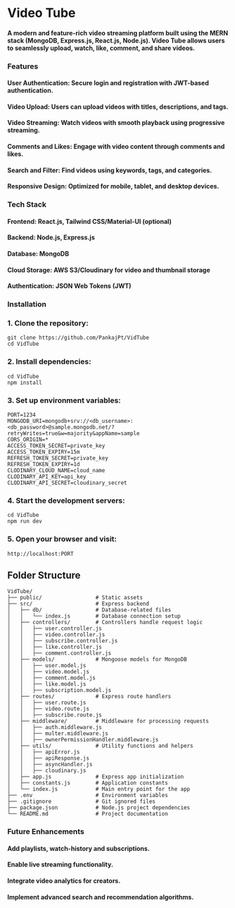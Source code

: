 # Video Tube

#### A modern and feature-rich video streaming platform built using the MERN stack (MongoDB, Express.js, React.js, Node.js). Video Tube allows users to seamlessly upload, watch, like, comment, and share videos.

### Features

#### User Authentication: Secure login and registration with JWT-based authentication.
#### Video Upload: Users can upload videos with titles, descriptions, and tags.
#### Video Streaming: Watch videos with smooth playback using progressive streaming.
#### Comments and Likes: Engage with video content through comments and likes.
#### Search and Filter: Find videos using keywords, tags, and categories.
#### Responsive Design: Optimized for mobile, tablet, and desktop devices.

### Tech Stack

#### Frontend: React.js, Tailwind CSS/Material-UI (optional)
#### Backend: Node.js, Express.js
#### Database: MongoDB
#### Cloud Storage: AWS S3/Cloudinary for video and thumbnail storage
#### Authentication: JSON Web Tokens (JWT)

### Installation

### 1. Clone the repository:
```
git clone https://github.com/PankajPt/VidTube
cd VidTube
```

### 2. Install dependencies:
```
cd VidTube
npm install
```

### 3. Set up environment variables:
```
PORT=1234
MONGODB_URI=mongodb+srv://<db_username>:<db_password>@sample.mongodb.net/?retryWrites=true&w=majority&appName=sample
CORS_ORIGIN=*
ACCESS_TOKEN_SECRET=private_key
ACCESS_TOKEN_EXPIRY=15m
REFRESH_TOKEN_SECRET=private_key
REFRESH_TOKEN_EXPIRY=1d
CLODINARY_CLOUD_NAME=cloud_name
CLODINARY_API_KEY=api_key
CLODINARY_API_SECRET=cloudinary_secret
```

### 4. Start the development servers:

```
cd VidTube
npm run dev
```

### 5. Open your browser and visit:

```
http://localhost:PORT
```
## Folder Structure

```
VidTube/
├── public/                 # Static assets
├── src/                    # Express backend
│   ├── db/                 # Database-related files
│   │   └── index.js        # Database connection setup
│   ├── controllers/        # Controllers handle request logic
│   │   ├── user.controller.js
│   │   ├── video.controller.js
│   │   ├── subscribe.controller.js
│   │   ├── like.controller.js
│   │   ├── comment.controller.js
│   ├── models/             # Mongoose models for MongoDB
│   │   ├── user.model.js
│   │   ├── video.model.js
│   │   ├── comment.model.js
│   │   ├── like.model.js
│   │   ├── subscription.model.js
│   ├── routes/             # Express route handlers
│   │   ├── user.route.js
│   │   ├── video.route.js
│   │   ├── subscribe.route.js
│   ├── middleware/         # Middleware for processing requests
│   │   ├── auth.middleware.js
│   │   ├── multer.middleware.js
│   │   ├── ownerPermissionHandler.middleware.js
│   ├── utils/              # Utility functions and helpers
│   │   ├── apiError.js
│   │   ├── apiResponse.js
│   │   ├── asyncHandler.js
│   │   ├── cloudinary.js
│   ├── app.js              # Express app initialization
│   ├── constants.js        # Application constants
│   └── index.js            # Main entry point for the app
├── .env                    # Environment variables
├── .gitignore              # Git ignored files
├── package.json            # Node.js project dependencies
└── README.md               # Project documentation
```

### Future Enhancements
#### Add playlists, watch-history and subscriptions.
#### Enable live streaming functionality.
#### Integrate video analytics for creators.
#### Implement advanced search and recommendation algorithms.

